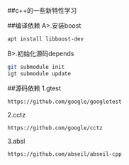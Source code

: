 ##c++的一些新特性学习

##编译依赖
A>.安装boost
```sh
apt install libboost-dev
```

B>.初始化源码depends
```sh
git submodule init
igt submodule update
```

##源码依赖
1.gtest

	https://github.com/google/googletest
	
2.cctz

    https://github.com/google/cctz
    
3.absl

    https://github.com/abseil/abseil-cpp